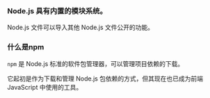 ### Node.js 具有内置的模块系统。

Node.js 文件可以导入其他 Node.js 文件公开的功能。

### 什么是npm

`npm` 是 Node.js 标准的软件包管理器，可以管理项目依赖的下载。

它起初是作为下载和管理 Node.js 包依赖的方式，但其现在也已成为前端 JavaScript 中使用的工具。